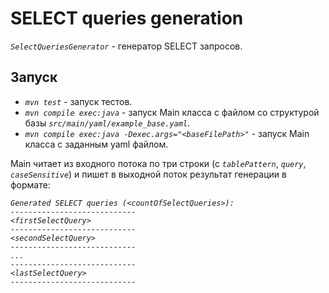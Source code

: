 # SELECT queries generation

*`SelectQueriesGenerator`* - генератор SELECT запросов.

## Запуск

* *`mvn test`* - запуск тестов.
* *`mvn compile exec:java`* - запуск Main класса с файлом со структурой базы *`src/main/yaml/example_base.yaml`*.
* *`mvn compile exec:java -Dexec.args="<baseFilePath>"`* - запуск Main класса с заданным yaml файлом.

Main читает из входного потока по три строки (с *`tablePattern`*, *`query`*, *`caseSensitive`*) и пишет в выходной поток результат генерации в формате:

*`Generated SELECT queries (<countOfSelectQueries>):`*<br>
*`----------------------------`*<br>
*`<firstSelectQuery>`*<br>
*`----------------------------`*<br>
*`<secondSelectQuery>`*<br>
*`----------------------------`*<br>
*`...`*<br>
*`----------------------------`*<br>
*`<lastSelectQuery>`*<br>
*`----------------------------`*<br>
